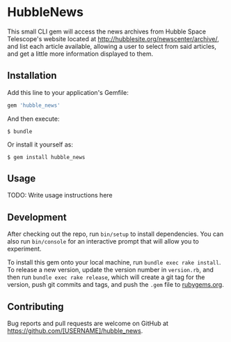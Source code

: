 # HubbleNews

This small CLI gem will access the news archives from Hubble Space Telescope's website located at http://hubblesite.org/newscenter/archive/,
and list each article available, allowing a user to select from said articles, and get a little more information displayed to them.

## Installation

Add this line to your application's Gemfile:

```ruby
gem 'hubble_news'
```

And then execute:

    $ bundle

Or install it yourself as:

    $ gem install hubble_news

## Usage

TODO: Write usage instructions here

## Development

After checking out the repo, run `bin/setup` to install dependencies. You can also run `bin/console` for an interactive prompt that will allow you to experiment.

To install this gem onto your local machine, run `bundle exec rake install`. To release a new version, update the version number in `version.rb`, and then run `bundle exec rake release`, which will create a git tag for the version, push git commits and tags, and push the `.gem` file to [rubygems.org](https://rubygems.org).

## Contributing

Bug reports and pull requests are welcome on GitHub at https://github.com/[USERNAME]/hubble_news.
